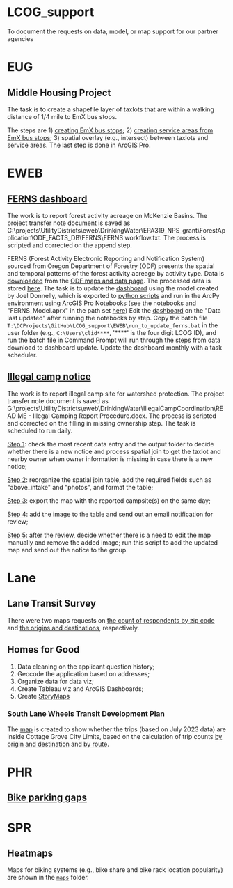 # LCOG_support
To document the requests on data, model, or map support for our partner agencies

# EUG
## Middle Housing Project

The task is to create a shapefile layer of taxlots that are within a walking distance of 1/4 mile to EmX bus stops.

The steps are 1) [creating EmX bus stops](https://github.com/dongmeic/LCOG_support/blob/main/EUG/Create_EmX_stops.ipynb); 2) [creating service areas from EmX bus stops](https://github.com/dongmeic/LCOG_support/blob/main/EUG/ServiceAreaAnalysis.py); 3) spatial overlay (e.g., intersect) between taxlots and service areas. The last step is done in ArcGIS Pro.

# EWEB
## [FERNS dashboard](https://lcog.maps.arcgis.com/apps/dashboards/f003689bcb7f45eca5be6f02baada6c0)

The work is to report forest activity acreage on McKenzie Basins. The project transfer note document is saved as G:\projects\UtilityDistricts\eweb\DrinkingWater\EPA319_NPS_grant\ForestApplication\ODF_FACTS_DB\FERNS\FERNS workflow.txt. The process is scripted and corrected on the append step.

FERNS (Forest Activity Electronic Reporting and Notification System) sourced from Oregon Department of Forestry (ODF) presents the spatial and temporal patterns of the forest activity acreage by activity type. Data is [downloaded](https://github.com/dongmeic/LCOG_support/blob/main/EWEB/download_FERNS.py) from the [ODF maps and data page](https://www.oregon.gov/ODF/AboutODF/Pages/MapsData.aspx). The processed data is stored [here](https://services5.arcgis.com/9s1YtFmLS0YTl10F/arcgis/rest/services/FERNS_for_McKenzie_Catchments/FeatureServer). The task is to update the [dashboard](https://lcog.maps.arcgis.com/home/item.html?id=f003689bcb7f45eca5be6f02baada6c0) using the model created by Joel Donnelly, which is exported to [python scripts](https://github.com/dongmeic/LCOG_support/tree/main/EWEB) and run in the ArcPy environment using ArcGIS Pro Notebooks (see the notebooks and "FERNS_Model.aprx" in the path set [here](https://github.com/dongmeic/LCOG_support/blob/main/EWEB/FERNS_for_AGO_step1.py)) Edit the [dashboard](https://lcog.maps.arcgis.com/home/item.html?id=f003689bcb7f45eca5be6f02baada6c0) on the "Data last updated" after running the notebooks by step. Copy the batch file `T:\DCProjects\GitHub\LCOG_support\EWEB\run_to_update_ferns.bat` in the user folder (e.g., `C:\Users\clid****`, '****' is the four digit LCOG ID), and run the batch file in Command Prompt will run through the steps from data download to dashboard update. Update the dashboard monthly with a task scheduler. 

## [Illegal camp notice](https://lcog.maps.arcgis.com/home/webmap/viewer.html?webmap=e200b60e56bc4abdbc3b6ba09eca89bf)

The work is to report illegal camp site for watershed protection. The project transfer note document is saved as G:\projects\UtilityDistricts\eweb\DrinkingWater\IllegalCampCoordination\READ ME - Illegal Camping Report Procedure.docx. The process is scripted and corrected on the filling in missing ownership step. The task is scheduled to run daily.

[Step 1](https://github.com/dongmeic/LCOG_support/blob/main/EWEB/illegal_camp_notice_1.py): check the most recent data entry and the output folder to decide whether there is a new notice and process spatial join to get the taxlot and nearby owner when owner information is missing in case there is a new notice;

[Step 2](https://github.com/dongmeic/LCOG_support/blob/main/EWEB/illegal_camp_notice_2.py): reorganize the spatial join table, add the required fields such as "above_intake" and "photos", and format the table;

[Step 3](https://github.com/dongmeic/LCOG_support/blob/main/EWEB/illegal_camp_notice_3.py): export the map with the reported campsite(s) on the same day;

[Step 4](https://github.com/dongmeic/LCOG_support/blob/main/EWEB/illegal_camp_notice_4.py): add the image to the table and send out an email notification for review;

[Step 5](https://github.com/dongmeic/LCOG_support/blob/main/EWEB/illegal_camp_notice_5.py): after the review, decide whether there is a need to edit the map manually and remove the added image; run this script to add the updated map and send out the notice to the group.

# Lane
## Lane Transit Survey
There were two maps requests on [the count of respondents by zip code](https://github.com/dongmeic/LCOG_support/blob/main/Lane/LaneCountyTransit_ZipCode.ipynb) and [the origins and destinations](https://github.com/dongmeic/LCOG_support/blob/main/Lane/LaneCountyTransit_OriginDest.ipynb), respectively.

## Homes for Good
1. Data cleaning on the applicant question history;
2. Geocode the application based on addresses;
3. Organize data for data viz;
4. Create Tableau viz and ArcGIS Dashboards;
5. Create [StoryMaps](https://storymaps.arcgis.com/stories/827b84cfe46142b193e8ace6fa752fe7)

### South Lane Wheels Transit Development Plan
The [map](https://lcog.maps.arcgis.com/apps/mapviewer/index.html?webmap=054dc42e19854508b7fa7001da6e96e3) is created to show whether the trips (based on July 2023 data) are inside Cottage Grove City Limits, based on the calculation of trip counts [by origin and destination](https://github.com/dongmeic/LCOG_support/blob/main/Lane/SLW-TDP_July23data.ipynb) and [by route](https://github.com/dongmeic/LCOG_support/blob/main/Lane/ox_path_SLW-TDP_July23data.ipynb). 

# PHR
## [Bike parking gaps](https://github.com/dongmeic/LCOG_support/tree/main/PHR#bike-parking-gaps)

# SPR
## Heatmaps

Maps for biking systems (e.g., bike share and bike rack location popularity) are shown in the [`maps`](https://github.com/dongmeic/LCOG_support/tree/main/SPR/maps) folder.

